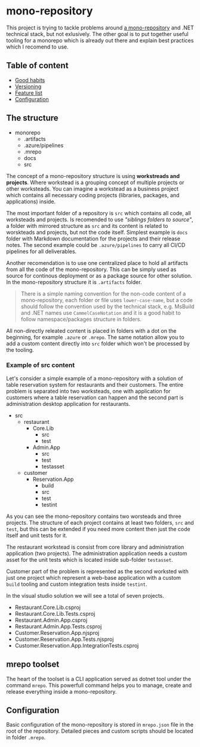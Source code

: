 # mono-repository

This project is trying to tackle problems around [a mono-repository](https://en.wikipedia.org/wiki/Monorepo) and .NET technical stack, but not exlusively. The other goal is to put together useful tooling for a monorepo which is already out there and explain best practices which I recomend to use.

## Table of content

- [Good habits](good-habits.md)
- [Versioning](versioning.md)
- [Feature list](features.md)
- [Configuration](mrepo-json.md)

## The structure

- monorepo
  - .artifacts
  - .azure/pipelines
  - .mrepo
  - docs
  - src

The concept of a mono-repository structure is using **workstreads and projects**. Where workstead is a grouping concept of multiple projects or other worksteads. You can imagine a workstead as a business project which contains all necessary coding projects (libraries, packages, and applications) inside.

The most important folder of a repository is `src` which contains all code, all worksteads and projects. Is recomended to use *"siblings folders to source"*, a folder with mirrored structure as `src` and its content is related to worskteads and projects, but not the code itself. Simplest example is `docs` folder with Markdown documentation for the projects and their release notes. The second example could be `.azure/pipelines` to carry all CI/CD pipelines for all deliverables.

Another recomendation is to use one centralized place to hold all artifacts from all the code of the mono-repository. This can be simply used as source for continous deployment or as a package source for other solution. In the mono-repository structure it is `.artifacts` folder.

> There is a simple naming convention for the non-code content of a mono-repository, each folder or file uses `lower-case-name`, but a code should follow the convention used by the technical stack, e.g. MsBuild and .NET names use `CammelCaseNotation` and it is a good habit to follow namespace/packages structure in folders.

All non-directly releated content is placed in folders with a dot on the beginning, for example `.azure` or `.mrepo`. The same notation allow you to add a custom content directly into `src` folder which won't be processed by the tooling.

### Example of src content

Let's consider a simple example of a mono-repository with a solution of table reservation system for restaurants and their customers. The entire problem is separated into two worksteads, one with application for customers where a table reservation can happen and the second part is administration desktop application for restaurants.

- src
  - restaurant
    - Core.Lib
      - src
      - test
    - Admin.App
      - src
      - test
      - testasset
  - customer
    - Reservation.App
      - build
      - src
      - test
      - testint

As you can see the mono-repository contains two worsteads and three projects. The structure of each project contains at least two folders, `src` and `test`, but this can be extended if you need more content then just the code itself and unit tests for it.

The restaurant workstead is consist from core library and administration application (two projects). The administration application needs a custom asset for the unit tests which is located inside sub-folder `testasset`.

Customer part of the problem is represented as the second worksted with just one project which represent a web-base application with a custom `build` tooling and custom integration tests inside `testint`.

In the visual studio solution we will see a total of seven projects.

- Restaurant.Core.Lib.csproj
- Restaurant.Core.Lib.Tests.csproj
- Restaurant.Admin.App.csproj
- Restaurant.Admin.App.Tests.csproj
- Customer.Reservation.App.njsproj
- Customer.Reservation.App.Tests.njsproj
- Customer.Reservation.App.IntegrationTests.csproj

## mrepo toolset

The heart of the toolset is a CLI application served as dotnet tool under the command `mrepo`. This powerfull command helps you to  manage, create and release everything inside a mono-repository.

## Configuration

Basic configuration of the mono-repository is stored in `mrepo.json` file in the root of the repository. Detailed pieces and custom scripts should be located in folder `.mrepo`.
